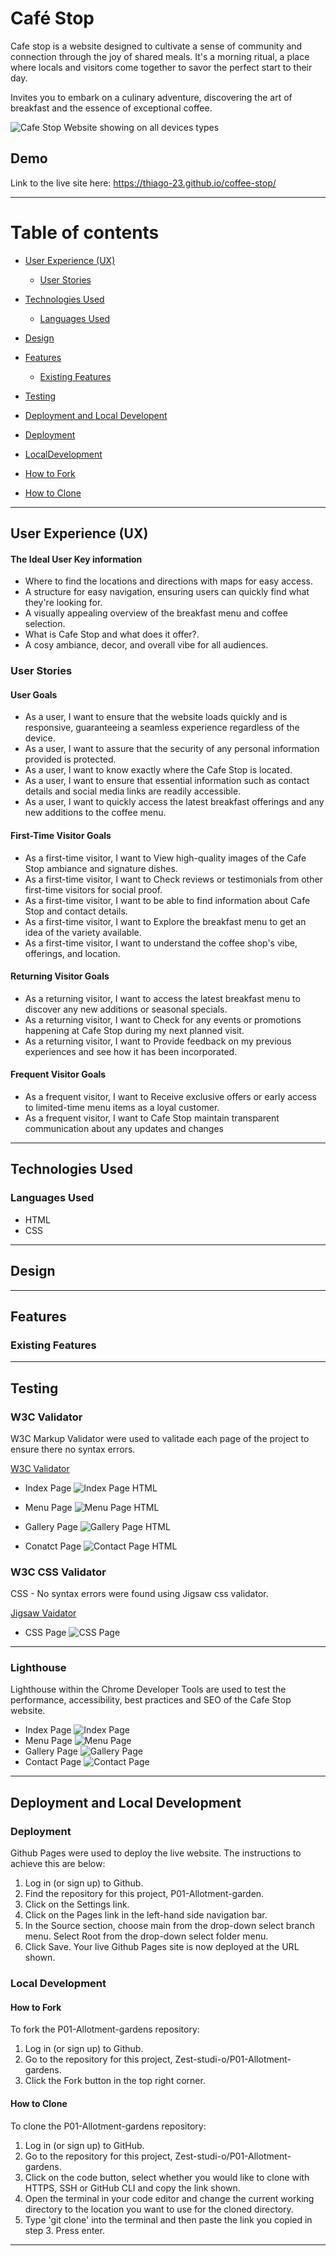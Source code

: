 # Café Stop

Cafe stop is a website designed to cultivate a sense of community and connection through the joy of shared meals.  It's a morning ritual, a place where locals and visitors come together to savor the perfect start to their day.

Invites you to embark on a culinary adventure, discovering the art of breakfast and the essence of exceptional coffee.

![Cafe Stop Website showing  on all devices types](docs/mockup.png)

## Demo

Link to the live site here: <https://thiago-23.github.io/coffee-stop/>

---

# Table of contents

* [User Experience (UX)](#user-experience-ux)
  * [User Stories](#user-stories)
  
* [Technologies Used](#technologies-used)
  * [Languages Used](#languages-used)
  
* [Design](#design)

* [Features](#features)
  * [Existing Features](#existing-features)

* [Testing](#testing)

* [Deployment and Local Developent](#deployment-and-local-development)
* [Deployment](#deployment)
* [LocalDevelopment](#local-development)
* [How to Fork](#how-to-fork)
* [How to Clone](#how-to-clone)
  
---

## User Experience (UX)

#### The Ideal User Key information

* Where to find the locations and directions with maps for easy access.
* A structure for easy navigation, ensuring users can quickly find what they're looking for.
* A visually appealing overview of the breakfast menu and coffee selection.
* What is Cafe Stop and what does it offer?.
* A cosy ambiance, decor, and overall vibe for all audiences.

### User Stories

#### User Goals

* As a user, I want to ensure that the website loads quickly and is responsive, guaranteeing a seamless experience regardless of the device.
* As a user, I want to assure that the security of any personal information provided is protected.
* As a user, I want to know exactly where the Cafe Stop is located.
* As a user, I want to ensure that essential information such as contact details and social media links are readily accessible.
* As a user, I want to quickly access the latest breakfast offerings and any new additions to the coffee menu.

#### First-Time Visitor Goals

* As a first-time visitor, I want to View high-quality images of the Cafe Stop ambiance and signature dishes.
* As a first-time visitor, I want to Check reviews or testimonials from other first-time visitors for social proof.
* As a first-time visitor, I want to be able to find information about Cafe Stop and contact details.
* As a first-time visitor, I want to Explore the breakfast menu to get an idea of the variety available.
* As a first-time visitor, I want to understand the coffee shop's vibe, offerings, and location.

#### Returning Visitor Goals

* As a returning visitor, I want to access the latest breakfast menu to discover any new additions or seasonal specials.
* As a returning visitor, I want to Check for any events or promotions happening at Cafe Stop during my next planned visit.
* As a returning visitor, I want to Provide feedback on my previous experiences and see how it has been incorporated.

#### Frequent Visitor Goals

* As a frequent visitor, I want to Receive exclusive offers or early access to limited-time menu items as a loyal customer.
* As a frequent visitor, I want to Cafe Stop maintain transparent communication about any updates and changes

---

## Technologies Used

### Languages Used

* HTML
* CSS

---

## Design

---

## Features

### Existing Features

---

## Testing

### W3C Validator

W3C Markup Validator were used to valitade each page of the project to ensure there no syntax errors.

[W3C Validator](https://validator.w3.org/)

* Index Page
![Index Page HTML](testing/html-validator-index.png)

* Menu Page
![Menu Page HTML](testing/html-validator-menu.png)

* Gallery Page
![Gallery Page HTML](testing/html-validator-gallery.png)

* Conatct Page
![Contact Page HTML](testing/html-validator-contact.png)

### W3C CSS Validator

CSS - No syntax errors were found using Jigsaw css validator.

[Jigsaw Vaidator](https://jigsaw.w3.org/css-validator/)

* CSS Page
![CSS Page](testing/css-validator.png)

---

### Lighthouse

Lighthouse within the Chrome Developer Tools are used to test the performance, accessibility, best practices and SEO of the  Cafe Stop website.

* Index Page
![Index Page](testing/lighthouse-index.png)
* Menu Page
![Menu Page](testing/lighthouse-menu.png)
* Gallery Page
![Gallery Page](testing/lighthouse-galery.png)
* Contact Page
![Contact Page](testing/lighthouse-index.png)

---

## Deployment and Local Development

### Deployment

Github Pages were used to deploy the live website. The instructions to achieve this are below:

1. Log in (or sign up) to Github.
2. Find the repository for this project, P01-Allotment-garden.
3. Click on the Settings link.
4. Click on the Pages link in the left-hand side navigation bar.
5. In the Source section, choose main from the drop-down select branch menu. Select Root from the drop-down select folder menu.
6. Click Save. Your live Github Pages site is now deployed at the URL shown.

### Local Development

#### How to Fork

To fork the P01-Allotment-gardens repository:

1. Log in (or sign up) to Github.
2. Go to the repository for this project, Zest-studi-o/P01-Allotment-gardens.
3. Click the Fork button in the top right corner.

#### How to Clone

To clone the P01-Allotment-gardens repository:

1. Log in (or sign up) to GitHub.
2. Go to the repository for this project, Zest-studi-o/P01-Allotment-gardens.
3. Click on the code button, select whether you would like to clone with HTTPS, SSH or GitHub CLI and copy the link shown.
4. Open the terminal in your code editor and change the current working directory to the location you want to use for the cloned directory.
5. Type 'git clone' into the terminal and then paste the link you copied in step 3. Press enter.

---
